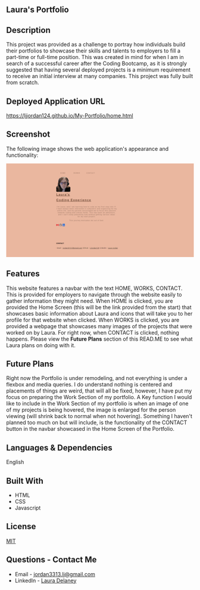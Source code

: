 ## Laura's Portfolio

## Description
This project was provided as a challenge to portray how individuals build their portfolios to showcase their skills and talents to employers to fill a part-time or full-time position. This was created in mind for when I am in search of a successful career after the Coding Bootcamp, as it is strongly suggested that having several deployed projects is a minimum requirement to receive an initial interview at many companies. This project was fully built from scratch.

## Deployed Application URL

https://ljjordan124.github.io/My-Portfolio/home.html

## Screenshot
The following image shows the web application's appearance and functionality:

![The My Portfolio includes basic information and contact information about me, and there's a button to showcase my work.](./assets/Profile-Home-Screen.png)

## Features
This website features a navbar with the text HOME, WORKS, CONTACT. This is provided for employers to navigate through the website easily to gather information they might need. When HOME is clicked, you are provided the Home Screen (this will be the link provided from the start) that showcases basic information about Laura and icons that will take you to her profile for that website when clicked. When WORKS is clicked, you are provided a webpage that showcases many images of the projects that were worked on by Laura. For right now, when CONTACT is clicked, nothing happens. Please view the **Future Plans** section of this READ.ME to see what Laura plans on doing with it.

## Future Plans
Right now the Portfolio is under remodeling, and not everything is under a flexbox and media queries. I do understand nothing is centered and placements of things are weird, that will all be fixed, however, I have put my focus on preparing the Work Section of my portfolio. A Key function I would like to include in the Work Section of my portfolio is when an image of one of my projects is being hovered, the image is enlarged for the person viewing (will shrink back to normal when not hovering). Something I haven't planned too much on but will include, is the functionality of the CONTACT button in the navbar showcased in the Home Screen of the Portfolio.

## Languages & Dependencies
English

## Built With

* HTML
* CSS
* Javascript

## License
[MIT](https://choosealicense.com/licenses/mit/)

## Questions - Contact Me
* Email - jordan3313.lj@gmail.com
* LinkedIn - [Laura Delaney](https://www.linkedin.com/in/laura-jordan-510412241/)
